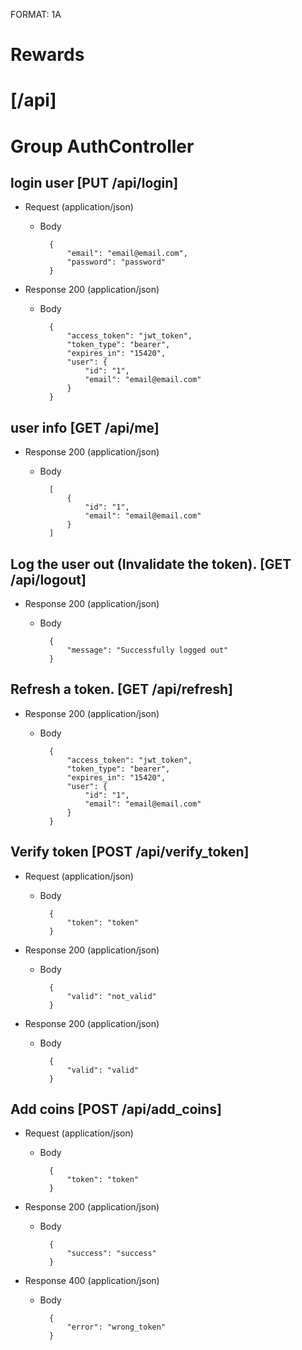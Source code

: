 FORMAT: 1A

# Rewards

#  [/api]
# Group AuthController

## login user [PUT /api/login]


+ Request (application/json)
    + Body

            {
                "email": "email@email.com",
                "password": "password"
            }

+ Response 200 (application/json)
    + Body

            {
                "access_token": "jwt_token",
                "token_type": "bearer",
                "expires_in": "15420",
                "user": {
                    "id": "1",
                    "email": "email@email.com"
                }
            }

## user info [GET /api/me]


+ Response 200 (application/json)
    + Body

            [
                {
                    "id": "1",
                    "email": "email@email.com"
                }
            ]

## Log the user out (Invalidate the token). [GET /api/logout]


+ Response 200 (application/json)
    + Body

            {
                "message": "Successfully logged out"
            }

## Refresh a token. [GET /api/refresh]


+ Response 200 (application/json)
    + Body

            {
                "access_token": "jwt_token",
                "token_type": "bearer",
                "expires_in": "15420",
                "user": {
                    "id": "1",
                    "email": "email@email.com"
                }
            }

## Verify token [POST /api/verify_token]


+ Request (application/json)
    + Body

            {
                "token": "token"
            }

+ Response 200 (application/json)
    + Body

            {
                "valid": "not_valid"
            }

+ Response 200 (application/json)
    + Body

            {
                "valid": "valid"
            }

## Add coins [POST /api/add_coins]


+ Request (application/json)
    + Body

            {
                "token": "token"
            }

+ Response 200 (application/json)
    + Body

            {
                "success": "success"
            }

+ Response 400 (application/json)
    + Body

            {
                "error": "wrong_token"
            }
